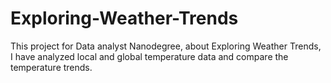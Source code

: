 # Exploring-Weather-Trends
This project for Data analyst Nanodegree, about Exploring Weather Trends, I have analyzed local and global temperature data and compare the temperature trends.
